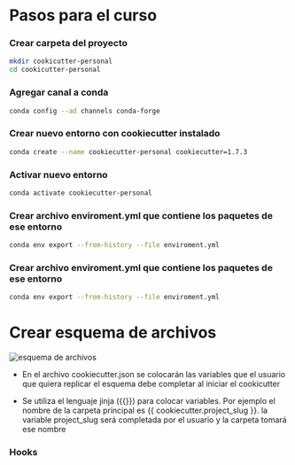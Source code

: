 # Pasos para el curso

### Crear carpeta del proyecto

``` bash
mkdir cookicutter-personal
cd cookicutter-personal
```

### Agregar canal a conda
``` bash
conda config --ad channels conda-forge
```

### Crear nuevo entorno con cookiecutter instalado
``` bash
conda create --name cookiecutter-personal cookiecutter=1.7.3
```

### Activar nuevo entorno
``` bash
conda activate cookiecutter-personal
```

### Crear archivo enviroment.yml que contiene los paquetes de ese entorno
``` bash
conda env export --from-history --file enviroment.yml
```

### Crear archivo enviroment.yml que contiene los paquetes de ese entorno
``` bash
conda env export --from-history --file enviroment.yml
```

# Crear esquema de archivos
![esquema de archivos](https://static.platzi.com/media/user_upload/Selection_999%28161%29-e0efc6c6-913e-4bd8-a90e-b380d54d968d.jpg)

- En el archivo cookiecutter.json se colocarán las variables que el usuario que quiera replicar el esquema debe completar al iniciar el cookicutter

- Se utiliza el lenguaje jinja ({{}}) para colocar variables. Por ejemplo el nombre de la carpeta principal es {{ cookiecutter.project_slug }}. la variable project_slug será completada por el usuario y la carpeta tomará ese nombre

### Hooks

